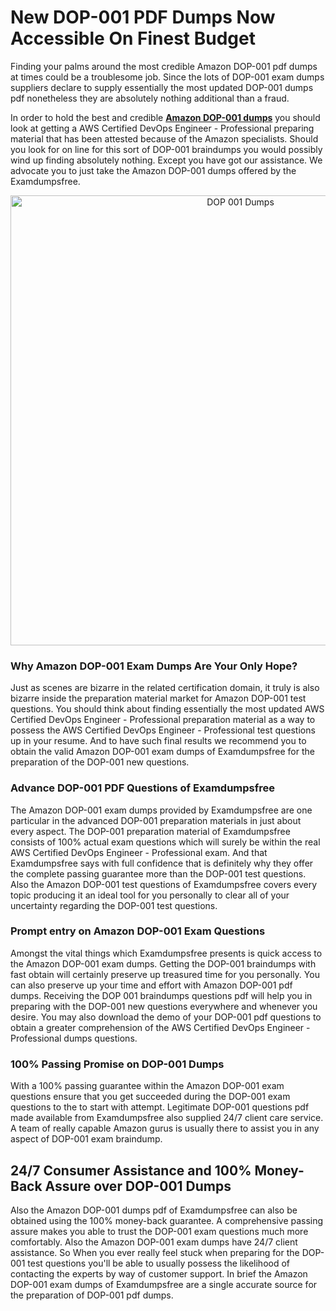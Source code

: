 <h1>New DOP-001 PDF Dumps Now Accessible On Finest Budget</h1>
<p>Finding your palms around the most credible Amazon DOP-001 pdf dumps at times could be a troublesome job. Since the lots of DOP-001 exam dumps suppliers declare to supply essentially the most updated DOP-001 dumps pdf nonetheless they are absolutely nothing additional than a fraud.</p>
<p>In order to hold the best and credible <strong><a href="https://examdumpsfree.com/DOP-001-exam-dumps">Amazon DOP-001 dumps</a></strong> you should look at getting a AWS Certified DevOps Engineer - Professional preparing material that has been attested because of the Amazon specialists. Should you look for on line for this sort of DOP-001 braindumps you would possibly wind up finding absolutely nothing. Except you have got our assistance. We advocate you to just take the Amazon DOP-001 dumps offered by the Examdumpsfree.</p>
<p style="text-align: center;"><a href="https://examdumpsfree.com/DOP-001-exam-dumps"><img src="https://i.ibb.co/yV3fvNg/Exam-Dumps-Free.png" alt="DOP 001 Dumps" width="720" /></a></p>
<h3>Why Amazon DOP-001 Exam Dumps Are Your Only Hope?</h3>
<p>Just as scenes are bizarre in the related certification domain, it truly is also bizarre inside the preparation material market for Amazon DOP-001 test questions. You should think about finding essentially the most updated AWS Certified DevOps Engineer - Professional preparation material as a way to possess the AWS Certified DevOps Engineer - Professional test questions up in your resume. And to have such final results we recommend you to obtain the valid Amazon DOP-001 exam dumps of Examdumpsfree for the preparation of the DOP-001 new questions.</p>
<h3><strong>Advance DOP-001 PDF Questions of Examdumpsfree</strong></h3>
<p>The Amazon DOP-001 exam dumps provided by Examdumpsfree are one particular in the advanced DOP-001 preparation materials in just about every aspect. The DOP-001 preparation material of Examdumpsfree consists of 100% actual exam questions which will surely be within the real AWS Certified DevOps Engineer - Professional exam. And that Examdumpsfree says with full confidence that is definitely why they offer the complete passing guarantee more than the DOP-001 test questions. Also the Amazon DOP-001 test questions of Examdumpsfree covers every topic producing it an ideal tool for you personally to clear all of your uncertainty regarding the DOP-001 test questions.</p>
<h3><strong>Prompt entry on Amazon DOP-001 Exam Questions</strong></h3>
<p>Amongst the vital things which Examdumpsfree presents is quick access to the Amazon DOP-001 exam dumps. Getting the DOP-001 braindumps with fast obtain will certainly preserve up treasured time for you personally. You can also preserve up your time and effort with Amazon DOP-001 pdf dumps. Receiving the DOP 001 braindumps questions pdf will help you in preparing with the DOP-001 new questions everywhere and whenever you desire. You may also download the demo of your DOP-001 pdf questions to obtain a greater comprehension of the AWS Certified DevOps Engineer - Professional dumps questions.</p>
<h3><strong>100% Passing Promise on DOP-001 Dumps</strong></h3>
<p>With a 100% passing guarantee within the Amazon DOP-001 exam questions ensure that you get succeeded during the DOP-001 exam questions to the to start with attempt. Legitimate DOP-001 questions pdf made available from Examdumpsfree also supplied 24/7 client care service. A team of really capable Amazon gurus is usually there to assist you in any aspect of DOP-001 exam braindump.</p>
<h2><strong>24/7 Consumer Assistance and 100% Money-Back Assure over DOP-001 Dumps</strong></h2>
<p>Also the Amazon DOP-001 dumps pdf of Examdumpsfree can also be obtained using the 100% money-back guarantee. A comprehensive passing assure makes you able to trust the DOP-001 exam questions much more comfortably. Also the Amazon DOP-001 exam dumps have 24/7 client assistance. So When you ever really feel stuck when preparing for the DOP-001 test questions you'll be able to usually possess the likelihood of contacting the experts by way of customer support. In brief the Amazon DOP-001 exam dumps of Examdumpsfree are a single accurate source for the preparation of DOP-001 pdf dumps.</p>
<h3>&nbsp;</h3>
<h3>&nbsp;</h3>
